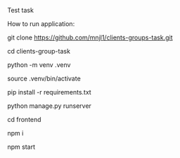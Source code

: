 Test task

How to run application:

git clone https://github.com/mnjl1/clients-groups-task.git

cd clients-group-task

python -m venv .venv

source .venv/bin/activate

pip install -r requirements.txt

python manage.py runserver

cd frontend

npm i

npm start